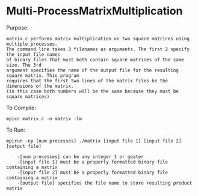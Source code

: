 # Multi-ProcessMatrixMultiplication
Purpose:
	
	matrix.c performs matrix multiplication on two square matrices using multiple processes.
	The command line takes 3 filenames as arguments. The first 2 specify the input file names 
	of binary files that must both contain square matrices of the same size. The 3rd
	argument specifies the name of the output file for the resulting square matrix. This program
	requires that the first two lines of the matrix files be the dimensions of the matrix.
	(in this case both numbers will be the same because they must be square matrices)

To Compile:

	mpicc matrix.c -o matrix -lm

To Run:
	
	mpirun -np [num processes] ./matrix [input file 1] [input file 2] [output file]
	
		-[num processes] can be any integer 1 or geater
		-[input file 1] must be a properly formatted binary file containing a matrix
		-[input file 2] must be a properly formatted binary file containing a matrix
		-[output file] specifies the file name to store resulting product matrix
